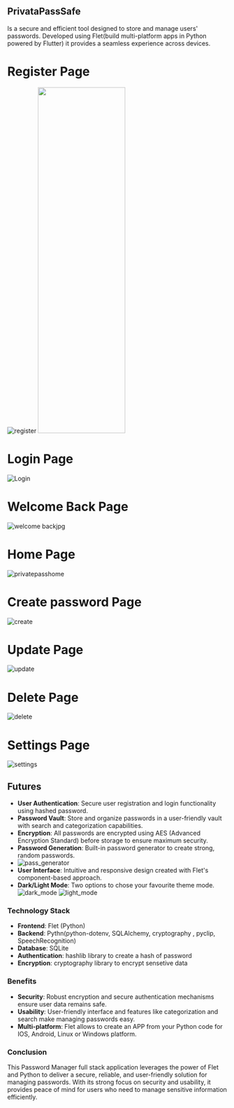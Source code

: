 ## PrivataPassSafe

Is a secure and efficient tool designed to store and manage users' passwords. 
Developed using Flet(build multi-platform apps in Python powered by Flutter) it provides a seamless experience across devices.

# Register Page
![register](https://github.com/user-attachments/assets/5424fa4f-c51f-478a-9a33-01a9fa768c6d)
<img src="https://github.com/user-attachments/assets/5424fa4f-c51f-478a-9a33-01a9fa768c6d" width="200" height="790">
# Login Page
![Login](https://github.com/user-attachments/assets/9399aaf0-f60c-461a-9530-168f4f842ccb)

# Welcome Back Page
![welcome backjpg](https://github.com/user-attachments/assets/f1bb0594-5ec4-420d-b1bf-0a70fb2a3047)

# Home Page
![privatepasshome](https://github.com/user-attachments/assets/4a118ff1-45ea-48f4-8a57-146128d6ea41)

# Create password Page
![create](https://github.com/user-attachments/assets/44dba6c3-7785-40b6-8498-2746cd2d137e)

# Update Page
![update](https://github.com/user-attachments/assets/f79cb31a-3f31-42e6-9268-927c8a012e38)

# Delete Page
![delete](https://github.com/user-attachments/assets/d7ed1684-b037-4ab0-8f5d-cb1c4330fd20)

# Settings Page
![settings](https://github.com/user-attachments/assets/737dca89-2c77-4d7a-a7ef-8051adbb1abc)

## Futures
- **User Authentication**: Secure user registration and login functionality using hashed password.
- **Password Vault**: Store and organize passwords in a user-friendly vault with search and categorization capabilities.
- **Encryption**: All passwords are encrypted using AES (Advanced Encryption Standard) before storage to ensure maximum security.
- **Password Generation**: Built-in password generator to create strong, random passwords.
- ![pass_generator](https://github.com/SpellboundCoder/PrivatePassSafe/assets/161624068/83bda348-dc43-48ca-8047-1d882028871e)
- **User Interface**: Intuitive and responsive design created with Flet's component-based approach.
- **Dark/Light Mode**: Two options to chose your favourite theme mode.
![dark_mode](https://github.com/user-attachments/assets/f538b09c-4d32-45ab-b7cb-aefb3bbfc1d6)
![light_mode](https://github.com/user-attachments/assets/ec72b99c-c1fa-4c3f-be9d-5b111bb063f8)

### Technology Stack

- **Frontend**: Flet (Python)
- **Backend**: Pythn(python-dotenv, SQLAlchemy, cryptography , pyclip, SpeechRecognition)
- **Database**: SQLite
- **Authentication**: hashlib library to create a hash of password
- **Encryption**: cryptography library to encrypt sensetive data 

### Benefits

- **Security**: Robust encryption and secure authentication mechanisms ensure user data remains safe.
- **Usability**: User-friendly interface and features like categorization and search make managing passwords easy.
- **Multi-platform**: Flet allows to create an APP from your Python code for IOS, Android, Linux or Windows platform.

### Conclusion

This Password Manager full stack application leverages the power of Flet and Python to deliver a secure, reliable, and user-friendly solution for managing passwords. 
With its strong focus on security and usability, it provides peace of mind for users who need to manage sensitive information efficiently.

